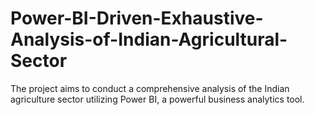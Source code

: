 # Power-BI-Driven-Exhaustive-Analysis-of-Indian-Agricultural-Sector
The project aims to conduct a comprehensive analysis of the Indian agriculture sector utilizing Power BI, a powerful business analytics tool.
